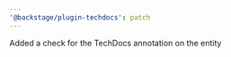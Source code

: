 ```yaml
---
'@backstage/plugin-techdocs': patch
---
```


Added a check for the TechDocs annotation on the entity
